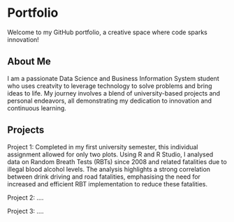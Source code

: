 # Portfolio
Welcome to my GitHub portfolio, a creative space where code sparks innovation!

## About Me
I am a passionate Data Science and Business Information System student who uses creatvity to leverage technology to solve problems and bring ideas to life. My journey involves a blend of university-based projects and personal endeavors, all demonstrating my dedication to innovation and continuous learning.

## Projects

Project 1: Completed in my first university semester, this individual assignment allowed for only two plots. Using R and R Studio, I analysed data on Random Breath Tests (RBTs) since 2008 and related fatalities due to illegal blood alcohol levels. The analysis highlights a strong correlation between drink driving and road fatalities, emphasising the need for increased and efficient RBT implementation to reduce these fatalities.

Project 2: ....

Project 3: ....


